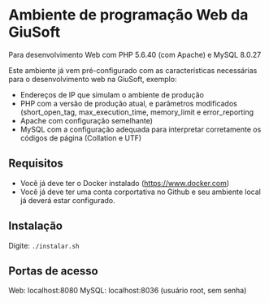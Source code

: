 # Ambiente de programação Web da GiuSoft
Para desenvolvimento Web com PHP 5.6.40 (com Apache) e MySQL 8.0.27

Este ambiente já vem pré-configurado com as características necessárias para o desenvolvimento web na GiuSoft, exemplo:

- Endereços de IP que simulam o ambiente de produção
- PHP com a versão de produção atual, e parâmetros modificados (short_open_tag, max_execution_time, memory_limit e error_reporting
- Apache com configuração semelhante)
- MySQL com a configuração adequada para interpretar corretamente os códigos de página (Collation e UTF)

## Requisitos

- Você já deve ter o Docker instalado (https://www.docker.com)
- Você já deve ter uma conta corportativa no Github e seu ambiente local já deverá estar configurado.

## Instalação

Digite: `./instalar.sh`

## Portas de acesso

Web: localhost:8080
MySQL: localhost:8036 (usuário root, sem senha)

